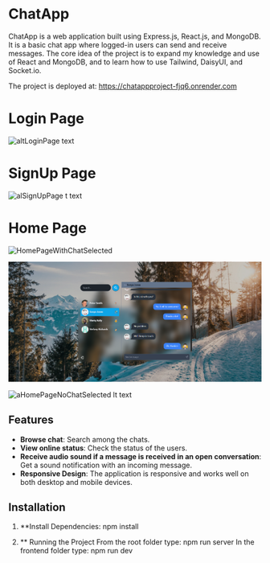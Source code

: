 # ChatApp

ChatApp is a web application built using Express.js, React.js, and MongoDB. It is a basic chat app where logged-in users can send and receive messages. The core idea of the project is to expand my knowledge and use of React and MongoDB, and to learn how to use Tailwind, DaisyUI, and Socket.io.

The project is deployed at:
https://chatappproject-fjq6.onrender.com

# Login Page
![alt![LoginPage](https://github.com/user-attachments/assets/030701a9-2738-4019-8cb2-069a64abc87b)
 text](LoginPage.png)

# SignUp Page

![al![SignUpPage](https://github.com/user-attachments/assets/8688ef5d-2580-45d7-9bf6-156d6918bc2b)
t text](SignUpPage.png)

# Home Page
![HomePageWithChatSelected](https://github.com/user-attachments/assets/7761ced0-9f38-410f-a8d0-a9344f95a3f2)

![alt text](HomePageWithChatSelected.png)

![a![HomePageNoChatSelected](https://github.com/user-attachments/assets/f52f3c9e-ab3c-429f-a13b-701c4f8f9d0a)
lt text](HomePageNoChatSelected.png)

## Features

- **Browse chat**: Search among the chats.
- **View online status**: Check the status of the users.
- **Receive audio sound if a message is received in an open conversation**: Get a sound notification with an incoming message.
- **Responsive Design**: The application is responsive and works well on both desktop and mobile devices.


## Installation

1. **Install Dependencies:
npm install

2. ** Running the Project
    From the root folder type:
npm run server
    In the frontend folder type:
npm run dev
    



